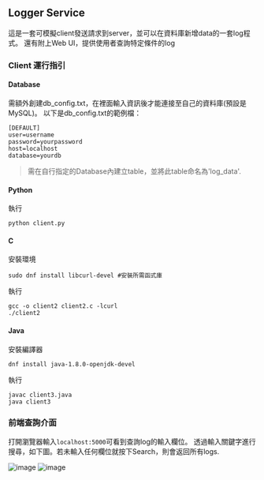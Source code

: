 ##  Logger Service
這是一套可模擬client發送請求到server，並可以在資料庫新增data的一套log程式。
還有附上Web UI，提供使用者查詢特定條件的log

### Client 運行指引

#### Database
需額外創建db_config.txt，在裡面輸入資訊後才能連接至自己的資料庫(預設是MySQL)。
以下是db_config.txt的範例檔：
```
[DEFAULT]
user=username
password=yourpassword
host=localhost
database=yourdb
```
> 需在自行指定的Database內建立table，並將此table命名為'log_data'.

#### Python
執行
```
python client.py
```


#### C

安裝環境
```
sudo dnf install libcurl-devel #安裝所需函式庫
```
執行
```
gcc -o client2 client2.c -lcurl
./client2
```

#### Java
安裝編譯器
```
dnf install java-1.8.0-openjdk-devel
```
執行
```
javac client3.java
java client3
```

### 前端查詢介面
打開瀏覽器輸入`localhost:5000`可看到查詢log的輸入欄位。
透過輸入關鍵字進行搜尋，如下圖。若未輸入任何欄位就按下Search，則會返回所有logs.

![image](https://github.com/user-attachments/assets/1a55824f-2d6c-487f-87d7-d6cfd83d3202)
![image](https://github.com/user-attachments/assets/4be9ded6-5756-44ed-b85b-b5571a5b5886)


